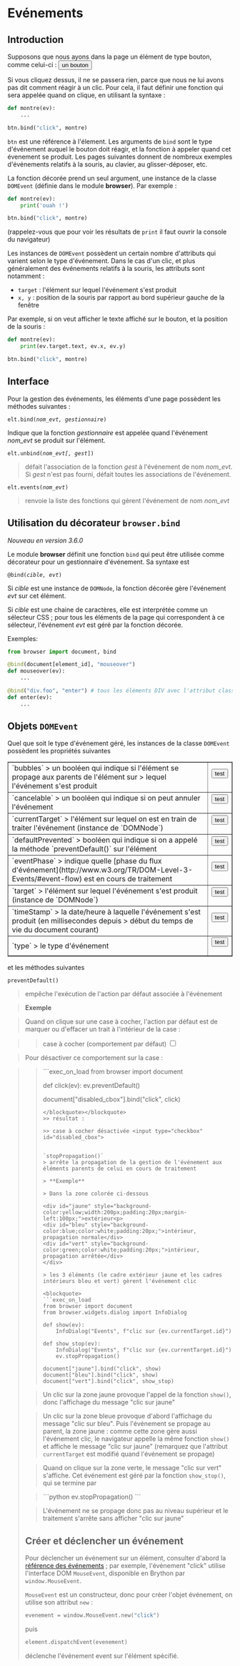 Evénements
==========

Introduction
------------

Supposons que nous ayons dans la page un élément de type bouton, comme
celui-ci : <button>un bouton</button>

Si vous cliquez dessus, il ne se passera rien, parce que nous ne lui avons pas
dit comment réagir à un clic. Pour cela, il faut définir une fonction qui
sera appelée quand on clique, en utilisant la syntaxe :

```python
def montre(ev):
    ...

btn.bind("click", montre)
```

`btn` est une référence à l'élement. Les arguments de `bind` sont le type
d'événement auquel le bouton doit réagir, et la fonction à appeler quand cet
évenement se produit. Les pages suivantes donnent de nombreux exemples
d'événements relatifs à la souris, au clavier, au glisser-déposer, etc.

La fonction décorée prend un seul argument, une instance de la classe
`DOMEvent` (définie dans le module **browser**). Par exemple :

```python
def montre(ev):
    print('ouah !')

btn.bind("click", montre)
```

(rappelez-vous que pour voir les résultats de `print` il faut ouvrir la
console du navigateur)

Les instances de `DOMEvent` possèdent un certain nombre d'attributs qui varient
selon le type d'événement. Dans le cas d'un clic, et plus généralement des
événements relatifs à la souris, les attributs sont notamment :

- `target` : l'élément sur lequel l'événement s'est produit
- `x, y` : position de la souris par rapport au bord supérieur gauche de la
fenêtre

Par exemple, si on veut afficher le texte affiché sur le bouton, et la
position de la souris :

```python
def montre(ev):
    print(ev.target.text, ev.x, ev.y)

btn.bind("click", montre)
```

Interface
---------
Pour la gestion des événements, les éléments d'une page possèdent les
méthodes suivantes :

<code>elt.bind(_nom_evt, gestionnaire_)</code>

Indique que la fonction _gestionnaire_ est appelée quand l'événement
_nom_evt_ se produit sur l'élément.

<code>elt.unbind(_nom\_evt[, gest_])</code>

> défait l'association de la fonction _gest_ à l'événement de nom _nom\_evt_.
> Si _gest_ n'est pas fourni, défait toutes les associations de l'événement.

<code>elt.events(_nom\_evt_)</code>

> renvoie la liste des fonctions qui gèrent l'événement de nom _nom\_evt_

Utilisation du décorateur `browser.bind`
----------------------------------------
_Nouveau en version 3.6.0_

Le module **browser** définit une fonction `bind` qui peut être utilisée comme
décorateur pour un gestionnaire d'événement. Sa syntaxe est

<code>@bind(_cible, evt_)</code>

Si _cible_ est une instance de `DOMNode`, la fonction décorée gère l'événement
_evt_ sur cet élément.

Si _cible_ est une chaine de caractères, elle est interprétée comme un
sélecteur CSS ; pour tous les éléments de la page qui correspondent à ce
sélecteur, l'événement _evt_ est géré par la fonction décorée.

Exemples:

```python
from browser import document, bind

@bind(document[element_id], "mouseover")
def mouseover(ev):
    ...

@bind("div.foo", "enter") # tous les éléments DIV avec l'attribut class="foo"
def enter(ev):
    ...
```

Objets `DOMEvent`
-----------------
Quel que soit le type d'événement géré, les instances de la classe `DOMEvent`
possèdent les propriétés suivantes

<table border=1 cellpadding=5>

<tr>
<td>
`bubbles`
> un booléen qui indique si l'élément se propage aux parents de l'élément sur
> lequel l'événement s'est produit
</td>
<td>
<button id="_bubbles">test</button>
<script type="text/python">
from browser import document
from browser.widgets.dialog import InfoDialog

document['_bubbles'].bind('click',
    lambda ev:InfoDialog("Events", f'bubbles : {ev.bubbles}'))
</script>
</td>
</tr>

<tr>
<td>
`cancelable`
> un booléen qui indique si on peut annuler l'événement
</td>
<td>
<button id="_cancelable">test</button>
<script type="text/python">
from browser import document
from browser.widgets.dialog import InfoDialog

document['_cancelable'].bind('click',
    lambda ev:InfoDialog("Events", f'cancelable : {ev.cancelable}'))
</script>
</td>
</tr>

<tr>
<td>
`currentTarget`
> l'élément sur lequel on est en train de traiter l'événement (instance de `DOMNode`)
</td>
<td>
<button id="_currentTarget">test</button>
<script type="text/python">
from browser import document
from browser.widgets.dialog import InfoDialog

document['_currentTarget'].bind('click',
    lambda ev:InfoDialog("Events",
                         f'currentTarget : {str(ev.currentTarget).replace("<", "&lt;")}'))
</script>
</td>
</tr>

<tr>
<td>
`defaultPrevented`
> booléen qui indique si on a appelé la méthode `preventDefault()` sur l'élément
</td>
<td>
<button id="_defaultPrevented">test</button>
<script type="text/python">
from browser import document
from browser.widgets.dialog import InfoDialog

document['_defaultPrevented'].bind('click',
    lambda ev:InfoDialog("Events", f'defaultPrevented : {ev.defaultPrevented}'))
</script>
</td>
</tr>

<tr>
<td>
`eventPhase`
> indique quelle [phase du flux d'événement](http://www.w3.org/TR/DOM-Level-3-Events/#event-flow) est en cours de traitement
</td>
<td>
<button id="_eventPhase">test</button>
<script type="text/python">
from browser import document
from browser.widgets.dialog import InfoDialog

document['_eventPhase'].bind('click',
    lambda ev:InfoDialog("Events", f'eventPhase : {ev.eventPhase}'))
</script>
</td>
</tr>

<tr>
<td>
`target`
> l'élément sur lequel l'événement s'est produit (instance de `DOMNode`)
</td>
<td>
<button id="_target">test</button>
<script type="text/python">
from browser import document
from browser.widgets.dialog import InfoDialog

document['_target'].bind('click',
    lambda ev:InfoDialog("Events", f'target : {str(ev.target).replace("<", "&lt;")}'))
</script>
</td>
</tr>

<tr><td>`timeStamp`
> la date/heure à laquelle l'événement s'est produit (en millisecondes depuis
> début du temps de vie du document courant)
</td>
<td>
<button id="_timeStamp">test</button>
<script type="text/python">
from browser import document
from browser.widgets.dialog import InfoDialog

document['_timeStamp'].bind('click',
    lambda ev:InfoDialog("Events", f'timeStamp : {ev.timeStamp}'))
</script>
</td>
</tr>

<tr><td>`type`
> le type d'événement
</td>
<td>
<button id="_type">test</button>
<script type="text/python">
from browser import document
from browser.widgets.dialog import InfoDialog

document['_type'].bind('click',
    lambda ev: InfoDialog("Events", f'type : {ev.type}'))
</script>
</td>
</tr>

</table>

et les méthodes suivantes

`preventDefault()`
> empêche l'exécution de l'action par défaut associée à l'événement

> **Exemple**

> Quand on clique sur une case à cocher, l'action par défaut est de marquer ou d'effacer un trait à l'intérieur de la case :

>> case à cocher (comportement par défaut) <input type="checkbox">

> Pour désactiver ce comportement sur la case :

<blockquote><blockquote>
```exec_on_load
from browser import document

def click(ev):
    ev.preventDefault()

document["disabled_cbox"].bind("click", click)
```
</blockquote></blockquote>
>> résultat :

>> case à cocher désactivée <input type="checkbox" id="disabled_cbox">


`stopPropagation()`
> arrête la propagation de la gestion de l'événement aux éléments parents de celui en cours de traitement

> **Exemple**

> Dans la zone colorée ci-dessous

<div id="jaune" style="background-color:yellow;width:200px;padding:20px;margin-left:100px;">extérieur<p>
<div id="bleu" style="background-color:blue;color:white;padding:20px;">intérieur, propagation normale</div>
<div id="vert" style="background-color:green;color:white;padding:20px;">intérieur, propagation arrêtée</div>
</div>

> les 3 éléments (le cadre extérieur jaune et les cadres intérieurs bleu et vert) gèrent l'événement clic

<blockquote>
```exec_on_load
from browser import document
from browser.widgets.dialog import InfoDialog

def show(ev):
    InfoDialog("Events", f"clic sur {ev.currentTarget.id}")

def show_stop(ev):
    InfoDialog("Events", f"clic sur {ev.currentTarget.id}")
    ev.stopPropagation()

document["jaune"].bind("click", show)
document["bleu"].bind("click", show)
document["vert"].bind("click", show_stop)
```
</blockquote>

<div id="zzz"></div>

> Un clic sur la zone jaune provoque l'appel de la fonction `show()`, donc l'affichage du message "clic sur jaune"

> Un clic sur la zone bleue provoque d'abord l'affichage du message "clic sur bleu". Puis l'événement se propage au parent, la zone jaune : comme cette zone gère aussi l'événement clic, le navigateur appelle la même fonction `show()` et affiche le message "clic sur jaune" (remarquez que l'attribut `currentTarget` est modifié quand l'événement se propage)

> Quand on clique sur la zone verte, le message "clic sur vert" s'affiche. Cet événement est géré par la fonction `show_stop()`, qui se termine par

<blockquote>
```python
ev.stopPropagation()
```
</blockquote>

> L'événement ne se propage donc pas au niveau supérieur et le traitement s'arrête sans afficher "clic sur jaune"

Créer et déclencher un événement
--------------------------------

Pour déclencher un événement sur un élément, consulter d'abord la
[référence des événements](https://developer.mozilla.org/en-US/docs/Web/Events) ; par
exemple, l'événement "click" utilise l'interface DOM `MouseEvent`, disponible
en Brython par `window.MouseEvent`.

`MouseEvent` est un constructeur, donc pour créer l'objet événement, on
utilise son attribut `new` :

```python
evenement = window.MouseEvent.new("click")
```

puis

```python
element.dispatchEvent(evenement)
```

déclenche l'événement event sur l'élément spécifié.

